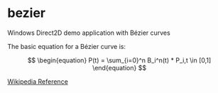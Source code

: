 # bezier
Windows Direct2D demo application with Bézier curves

The basic equation for a Bézier curve is:

$$
\begin{equation}
P(t) = \sum_{i=0}^n B_i^n(t) * P_i,t \in [0,1]
\end{equation}
$$



[Wikipedia Reference](https://en.wikipedia.org/wiki/B%C3%A9zier_curve)
